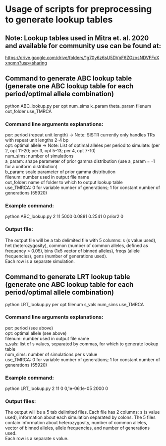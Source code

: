 # Usage of scripts for preprocessing to generate lookup tables

## Note: Lookup tables used in Mitra et. al. 2020 and available for community use can be found at:
https://drive.google.com/drive/folders/1g70y6z6sU5DVpF6ZGzosNDVFFoXxnqmn?usp=sharing

## Command to generate ABC lookup table (generate one ABC lookup table for each period/optimal allele combination)
python ABC_lookup.py per opt num_sims k_param theta_param filenum out_folder use_TMRCA

### Command line arguments explanations:
per: period (repeat unit length) -> Note: SISTR currently only handles TRs with repeat unit lengths 2-4 bp  
opt: optimal allele -> Note: List of optimal alleles per period to simulate: (per 2, opt 11-20; per 3, opt 5-13; per 4, opt 7-10)  
num_sims: number of simulations  
a_param: shape parameter of prior gamma distribution (use a_param = -1 for a uniform distribution)  
b_param: scale parameter of prior gamma distribution  
filenum: number used in output file name  
out_folder: name of folder to which to output lookup table  
use_TMRCA: 0 for variable number of generations; 1 for constant number of generations (55920)  

### Example command:
python ABC_lookup.py 2 11 5000 0.0881 0.2541 0 prior2 0

### Output file:
The output file will be a tab delimited file with 5 columns: s (s value used), het (heterozygosity), common (number of common alleles, defined as frequency > 0.05), bins (1x5 vector of binned alleles), freqs (allele frequencies), gens (number of generations used).  
Each row is a separate simulation.

## Command to generate LRT lookup table (generate one ABC lookup table for each period/optimal allele combination)
python LRT_lookup.py per opt filenum s_vals num_sims use_TMRCA

### Command line arguments explanations:
per: period (see above)  
opt: optimal allele (see above)  
filenum: number used in output file name  
s_vals: list of s values, separated by commas, for which to generate lookup table  
num_sims: number of simulations per s value  
use_TMRCA: 0 for variable number of generations; 1 for constant number of generations (55920)  

### Example command:
python LRT_lookup.py 2 11 0 0,1e-06,1e-05 2000 0

### Output files:
The output will be a 5 tab delimited files. Each file has 2 columns: s (s value used), information about each simulation separated by colons. The 5 files contain information about heterozygosity, number of common alleles, vector of binned alleles, allele frequencies, and number of generations used.  
Each row is a separate s value. 